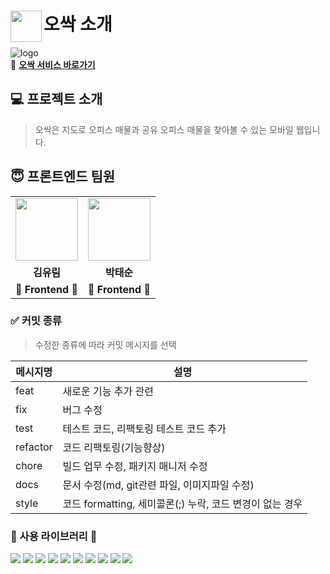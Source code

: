 # <img src="https://avatars.githubusercontent.com/u/104211703?s=200&v=4" align=left width=50 >오싹 소개

![logo](https://velog.velcdn.com/images/ryurim0109/post/617aad8d-f4d4-45a9-9efc-eb23f73b55de/image.jpg)
<br>
👻 **[오싹 서비스 바로가기](https://ossack.shop/)**

## 💻 프로젝트 소개

> 오싹은 지도로 오피스 매물과 공유 오피스 매물을 찾아볼 수 있는 모바일 웹입니다.

## 😇‍ 프론트엔드 팀원

<table>
  <tr>
    <td align="center"><a href="https://github.com/ryurim0109"><img src="https://avatars.githubusercontent.com/u/96809979?v=4" width="100px" /></a></td>
    <td align="center"><a href="https://github.com/devkevinsoon"><img src="https://avatars.githubusercontent.com/u/83892403?v=4" width="100px" /></a></td>
   
  </tr>
  <tr>
    <td align="center"><b>김유림</b></td>
    <td align="center"><b>박태순</b></td>
    
  </tr>
  <tr>
    <td align="center"><b>🤩 Frontend 🤩 </b></td>
    <td align="center"><b>🤩 Frontend 🤩 </b></td>
   
  </tr>
</table>

### ✅ 커밋 종류

> 수정한 종류에 따라 커밋 메시지를 선택

| 메시지명 | 설명                                                     |
| -------- | -------------------------------------------------------- |
| feat     | 새로운 기능 추가 관련                                    |
| fix      | 버그 수정                                                |
| test     | 테스트 코드, 리팩토링 테스트 코드 추가                   |
| refactor | 코드 리팩토링(기능향상)                                  |
| chore    | 빌드 업무 수정, 패키지 매니저 수정                       |
| docs     | 문서 수정(md, git관련 파일, 이미지파일 수정)             |
| style    | 코드 formatting, 세미콜론(;) 누락, 코드 변경이 없는 경우 |

### 👀 사용 라이브러리 👀

<div>
<img src="https://img.shields.io/badge/react-1496FF?style=flat&logo=react&logoColor=white">
<img src="https://img.shields.io/badge/axios-yellow?style=flat&logo=axios&logoColor=white">
<img src="https://img.shields.io/badge/redux-764ABC?style=flat&logo=redux&logoColor=EF2D5E">
<img src="https://img.shields.io/badge/immer-106ece?style=flat&logo=immer&logoColor=immer">
<img src="https://img.shields.io/badge/GreenSock-88ce02?style=flat&logo=GreenSock&logoColor=ffffff">
<img src="https://img.shields.io/badge/styledcomponents-DB7093?style=flat&logo=styledcomponents&logoColor=white">
<img src='https://img.shields.io/badge/yarn-v1.22.17-yellow?logo=yarn'/>
  <img src='https://img.shields.io/badge/AWS-Amazon AWS-yellow?logo=Amazon AWS'/>
   <img src='https://img.shields.io/badge/Amazon S3-569A31?logo=Amazon S3&logoColor=white'/>
  <img src='https://img.shields.io/badge/CLOUDFRONT-1261FE?logo=cloudfront'/>
</div>

